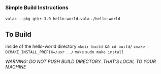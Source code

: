 ### Simple Build Instructions
`valac --pkg gtk+-3.0 hello-world.vala`
`./hello-world`

## To Build
inside of the hello-world directory
`mkdir build && cd build/`
`cmake -DCMAKE_INSTALL_PREFIX=/usr ../`
`make`
`sudo make install`

_WARNING: DO NOT PUSH BUILD DIRECTORY. THAT'S LOCAL TO YOUR MACHINE_